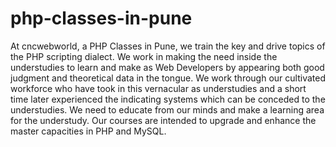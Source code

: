 # php-classes-in-pune
At cncwebworld, a PHP Classes in Pune, we train the key and drive topics of the PHP scripting dialect. We work in making the need inside the understudies to learn and make as Web Developers by appearing both good judgment and theoretical data in the tongue. We work through our cultivated workforce who have took in this vernacular as understudies and a short time later experienced the indicating systems which can be conceded to the understudies. We need to educate from our minds and make a learning area for the understudy. Our courses are intended to upgrade and enhance the master capacities in PHP and MySQL. 
